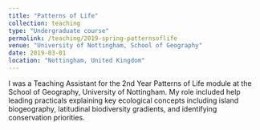 ```yaml
---
title: "Patterns of Life"
collection: teaching
type: "Undergraduate course"
permalink: /teaching/2019-spring-patternsoflife
venue: "University of Nottingham, School of Geography"
date: 2019-03-01
location: "Nottingham, United Kingdom"
---
```


I was a Teaching Assistant for the 2nd Year Patterns of Life module at the School of Geography, University of Nottingham. My role included help leading practicals explaining key ecological concepts including island biogeography, latitudinal biodiversity gradients, and identifying conservation priorities.
